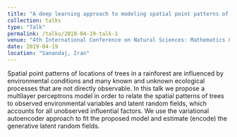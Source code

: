 ```yaml
---
title: "A deep learning approach to modeling spatial point patterns of locations of different tree species in a tropical rainforest"
collection: talks
type: "Talk"
permalink: /talks/2019-04-19-talk-1
venue: "4th International Conference on Natural Sciences: Mathematics & Computer"
date: 2019-04-19
location: "Sanandaj, Iran"
---
```


Spatial point patterns of locations of trees in a rainforest are influenced by environmental conditions and many known and unknown ecological processes that are not directly observable. In this talk we propose a multilayer perceptrons model in order to relate the spatial patterns of trees to observed environmental variables and latent random fields, which accounts for all unobserved influential factors. We use the variational autoencoder approach to fit the proposed model and estimate (encode) the generative latent random fields.
